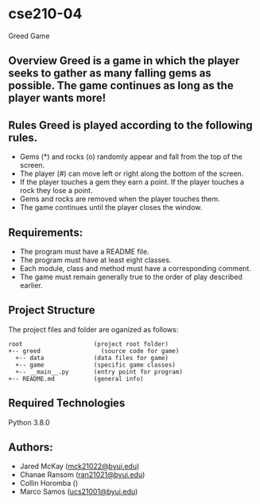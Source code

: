 # cse210-04
Greed Game

Overview Greed is a game in which the player seeks to gather as many falling gems as possible. The game continues as long as the player wants more!
---
Rules Greed is played according to the following rules.
---
* Gems (*) and rocks (o) randomly appear and fall from the top of the screen. 
* The player (#) can move left or right along the bottom of the screen. 
* If the player touches a gem they earn a point. If the player touches a rock they lose a point. 
* Gems and rocks are removed when the player touches them. 
* The game continues until the player closes the window.
## Requirements:
* The program must have a README file. 
* The program must have at least eight classes. 
* Each module, class and method must have a     corresponding comment. 
* The game must remain generally true to the order of play described earlier. 

## Project Structure
The project files and folder are oganized as follows:
```
root                    (project root folder)
+-- greed                 (source code for game)
  +-- data              (data files for game)
  +-- game              (specific game classes)
  +-- __main__.py       (entry point for program)
+-- README.md           (general info)
```

## Required Technologies
Python 3.8.0

## Authors:
* Jared McKay (mck21022@byui.edu)
* Chanae Ransom (ran21021@byui.edu)
* Collin Horomba ()
* Marco Samos (ucs21001@byui.edu)